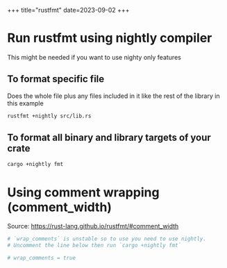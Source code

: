 +++
title="rustfmt"
date=2023-09-02
+++

# Run rustfmt using nightly compiler

This might be needed if you want to use nighty only features

## To format specific file

Does the whole file plus any files included in it like the rest of the library in this example

```sh
rustfmt +nightly src/lib.rs
```

## To format all binary and library targets of your crate

```sh
cargo +nightly fmt
```

# Using comment wrapping (comment_width)

Source: <https://rust-lang.github.io/rustfmt/#comment_width>

```toml
# `wrap_comments` is unstable so to use you need to use nightly.
# Uncomment the line below then run `cargo +nightly fmt`

# wrap_comments = true
```
